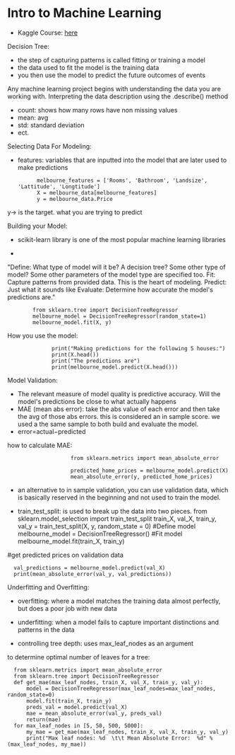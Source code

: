 # Intro to Machine Learning
- Kaggle Course: [here](https://www.kaggle.com/learn/intro-to-machine-learning)

Decision Tree: 
- the step of capturing patterns is called fitting or training a model
- the data used to fit the model is the training data
- you then use the model to predict the future outcomes of events

Any machine learning project begins with understanding the data you are working with.
Interpreting the data description using the .describe() method
- count: shows how many rows have non missing values
- mean: avg
- std: standard deviation
- ect.

Selecting Data For Modeling:
- features: variables that are inputted into the model that are later used to make predictions


            melbourne_features = ['Rooms', 'Bathroom', 'Landsize', 'Lattitude', 'Longtitude']
            X = melbourne_data[melbourne_features]
            y = melbourne_data.Price

y-> is the target. what you are trying to predict

Building your Model:
- scikit-learn library is one of the most popular machine learning libraries

- 
"Define: What type of model will it be? A decision tree? Some other type of model? Some other parameters of the model type are specified too.
Fit: Capture patterns from provided data. This is the heart of modeling.
Predict: Just what it sounds like
Evaluate: Determine how accurate the model's predictions are."

            from sklearn.tree import DecisionTreeRegressor
            melbourne_model = DecisionTreeRegressor(random_state=1)
            melbourne_model.fit(X, y)


How you use the model:
                  
                  print("Making predictions for the following 5 houses:")
                  print(X.head())
                  print("The predictions are")
                  print(melbourne_model.predict(X.head()))


Model Validation:
- The relevant measure of model quality is predictive accuracy. Will the model's predictions be close to what actually happens
- MAE (mean abs error): take the abs value of each error and then take the avg of those abs errors. this is considered an in sample score. we used a the same sample to both build and evaluate the model.
- error=actual−predicted


how to calculate MAE: 

                        from sklearn.metrics import mean_absolute_error
                        
                        predicted_home_prices = melbourne_model.predict(X)
                        mean_absolute_error(y, predicted_home_prices)

- an alternative to in sample validation, you can use validation data, which is basically reserved in the beginning and not used to train the model.

- train_test_split: is used to break up the data into two pieces. 
from sklearn.model_selection import train_test_split
train_X, val_X, train_y, val_y = train_test_split(X, y, random_state = 0)
#Define model
melbourne_model = DecisionTreeRegressor()
#Fit model
melbourne_model.fit(train_X, train_y)

#get predicted prices on validation data

      val_predictions = melbourne_model.predict(val_X)
      print(mean_absolute_error(val_y, val_predictions))


Underfitting and Overfitting:
- overfitting: where a model matches the training data almost perfectly, but does a poor job with new data
- underfitting: when a model fails to capture important distinctions and patterns in the data

- controlling tree depth: uses max_leaf_nodes as an argument

to determine optimal number of leaves for a tree:
                              
      from sklearn.metrics import mean_absolute_error
      from sklearn.tree import DecisionTreeRegressor
      def get_mae(max_leaf_nodes, train_X, val_X, train_y, val_y):
          model = DecisionTreeRegressor(max_leaf_nodes=max_leaf_nodes, random_state=0)
          model.fit(train_X, train_y)
          preds_val = model.predict(val_X)
          mae = mean_absolute_error(val_y, preds_val)
          return(mae)
      for max_leaf_nodes in [5, 50, 500, 5000]:
          my_mae = get_mae(max_leaf_nodes, train_X, val_X, train_y, val_y)
          print("Max leaf nodes: %d  \t\t Mean Absolute Error:  %d" %(max_leaf_nodes, my_mae))
